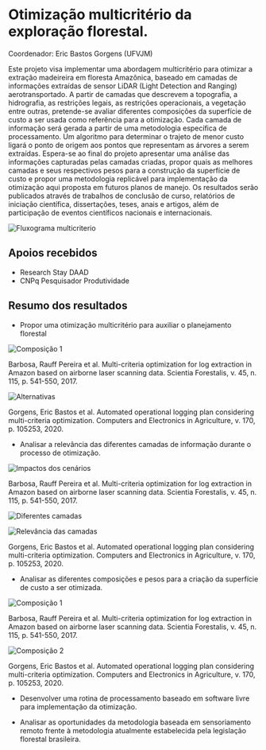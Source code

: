 # Otimização multicritério da exploração florestal. 

Coordenador: Eric Bastos Gorgens (UFVJM)

Este projeto visa implementar uma abordagem multicritério para otimizar a extração madeireira em floresta Amazônica, baseado em camadas de informações extraídas de sensor LiDAR (Light Detection and Ranging) aerotransportado. A partir de camadas que descrevem a topografia, a hidrografia, as restrições legais, as restrições operacionais, a vegetação  entre outras, pretende-se avaliar diferentes composições da superfície de custo a ser usada como referência para a otimização. Cada camada de informação será gerada a partir de uma metodologia específica de processamento. Um algoritmo para determinar o trajeto de menor custo ligará o ponto de origem aos pontos que representam as árvores a serem extraídas. Espera-se ao final do projeto apresentar uma análise das informações capturadas pelas camadas criadas, propor quais as melhores camadas e seus respectivos pesos para a construção da superfície de custo e propor uma metodologia replicável para implementação da otimização aqui proposta em futuros planos de manejo. Os resultados serão publicados através de trabalhos de conclusão de curso, relatórios de iniciação científica, dissertações, teses, anais e artigos, além de participação de eventos científicos nacionais e internacionais.

![Fluxograma multicriterio](img/fluxo.png)

## Apoios recebidos

- Research Stay DAAD
- CNPq Pesquisador Produtividade

## Resumo dos resultados

- Propor uma otimização multicritério para auxiliar o planejamento florestal

![Composição 1](img/rotas.png)

Barbosa, Rauff Pereira et al. Multi-criteria optimization for log extraction in Amazon based on airborne laser scanning data. Scientia Forestalis, v. 45, n. 115, p. 541-550, 2017.

![Alternativas](img/alternativas.png)

Gorgens, Eric Bastos et al. Automated operational logging plan considering multi-criteria optimization. Computers and Electronics in Agriculture, v. 170, p. 105253, 2020.

- Analisar a relevância das diferentes camadas de informação durante o processo de otimização.  

![Impactos dos cenários](img/impactos.png)

Barbosa, Rauff Pereira et al. Multi-criteria optimization for log extraction in Amazon based on airborne laser scanning data. Scientia Forestalis, v. 45, n. 115, p. 541-550, 2017.

![Diferentes camadas](img/camadas.png)

![Relevância das camadas](img/relevancia.png)

Gorgens, Eric Bastos et al. Automated operational logging plan considering multi-criteria optimization. Computers and Electronics in Agriculture, v. 170, p. 105253, 2020.

- Analisar as diferentes composições e pesos para a criação da superfície de custo a ser otimizada. 

![Composição 1](img/custos.png)

Barbosa, Rauff Pereira et al. Multi-criteria optimization for log extraction in Amazon based on airborne laser scanning data. Scientia Forestalis, v. 45, n. 115, p. 541-550, 2017.

![Composição 2](img/composicao.png)

Gorgens, Eric Bastos et al. Automated operational logging plan considering multi-criteria optimization. Computers and Electronics in Agriculture, v. 170, p. 105253, 2020.

- Desenvolver uma rotina de processamento baseado em software livre para implementação da otimização.  

- Analisar as oportunidades da metodologia baseada em sensoriamento remoto frente à metodologia atualmente estabelecida pela legislação florestal brasileira. 
